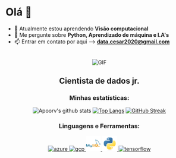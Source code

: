 # Olá 👋
- 🌱 Atualmente estou aprendendo **Visão computacional**
- 💬 Me pergunte sobre **Python, Aprendizado de máquina e I.A's**
- 📫 Entrar em contato por aqui --> **data.cesar2020@gmail.com**
<br>

<div align="center">
<img hight="300" width="700" alt="GIF" align="center" src="https://github.com/Xx-Ashutosh-xX/Xx-Ashutosh-xX/blob/master/assets/208593.gif">
</div>
<h2 align="center">Cientista de dados jr.</h2>

<div align="center">
  
### Minhas estatísticas:
  ![Apoorv's github stats](https://github-readme-stats.vercel.app/api?username=omarcos0708&theme=midnight-purple&&bg_color=00000000&hide_border=true&count_private=true&include_all_commits=true&show_icons=false)
  [![Top Langs](https://github-readme-stats.vercel.app/api/top-langs/?username=omarcos0708&theme=midnight-purple&&bg_color=00000000&count-private=true&hide_border=true&layout=compact)](https://github.com/anuraghazra/github-readme-stats)
  [![GitHub Streak](https://streak-stats.demolab.com?user=omarcos0708&theme=midnight-purple&hide_border=true&date_format=j%20M%5B%20Y%5D&border=EB545400&background=45%2CEB545400%2CEB545400)](https://git.io/streak-stats&show_icons=true)
  
</div>
  <h3 align="center">Linguagens e Ferramentas:</h3>
  
  <p align="center"> <a href="https://azure.microsoft.com/en-in/" target="_blank" rel="noreferrer"> <img src="https://www.vectorlogo.zone/logos/microsoft_azure/microsoft_azure-icon.svg" alt="azure" width="40" height="40"/> </a> <a href="https://cloud.google.com" target="_blank" rel="noreferrer"> <img src="https://www.vectorlogo.zone/logos/google_cloud/google_cloud-icon.svg" alt="gcp" width="40" height="40"/> </a> <a href="https://www.mysql.com/" target="_blank" rel="noreferrer"> <img src="https://raw.githubusercontent.com/devicons/devicon/master/icons/mysql/mysql-original-wordmark.svg" alt="mysql" width="40" height="40"/> </a> <a href="https://www.python.org" target="_blank" rel="noreferrer"> <img src="https://raw.githubusercontent.com/devicons/devicon/master/icons/python/python-original.svg" alt="python" width="40" height="40"/> </a> <a href="https://www.tensorflow.org" target="_blank" rel="noreferrer"> <img src="https://www.vectorlogo.zone/logos/tensorflow/tensorflow-icon.svg" alt="tensorflow" width="40" height="40"/> </a>    
</p> 
